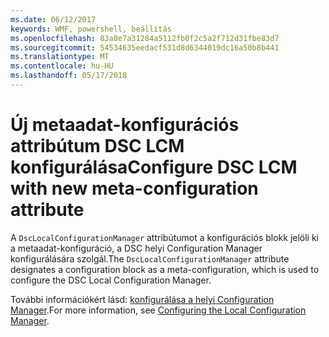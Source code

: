 ```yaml
---
ms.date: 06/12/2017
keywords: WMF, powershell, beállítás
ms.openlocfilehash: 83a8e7a31284a5112fb0f2c5a2f712d31fbe83d7
ms.sourcegitcommit: 54534635eedacf531d8d6344019dc16a50b8b441
ms.translationtype: MT
ms.contentlocale: hu-HU
ms.lasthandoff: 05/17/2018
---
```

# <a name="configure-dsc-lcm-with-new-meta-configuration-attribute"></a><span data-ttu-id="f8d13-102">Új metaadat-konfigurációs attribútum DSC LCM konfigurálása</span><span class="sxs-lookup"><span data-stu-id="f8d13-102">Configure DSC LCM with new meta-configuration attribute</span></span>

<span data-ttu-id="f8d13-103">A `DscLocalConfigurationManager` attribútumot a konfigurációs blokk jelöli ki a metaadat-konfiguráció, a DSC helyi Configuration Manager konfigurálására szolgál.</span><span class="sxs-lookup"><span data-stu-id="f8d13-103">The `DscLocalConfigurationManager` attribute designates a configuration block as a meta-configuration, which is used to configure the DSC Local Configuration Manager.</span></span>

<span data-ttu-id="f8d13-104">További információkért lásd: [konfigurálása a helyi Configuration Manager](https://msdn.microsoft.com/powershell/dsc/metaconfig).</span><span class="sxs-lookup"><span data-stu-id="f8d13-104">For more information, see [Configuring the Local Configuration Manager](https://msdn.microsoft.com/powershell/dsc/metaconfig).</span></span>
